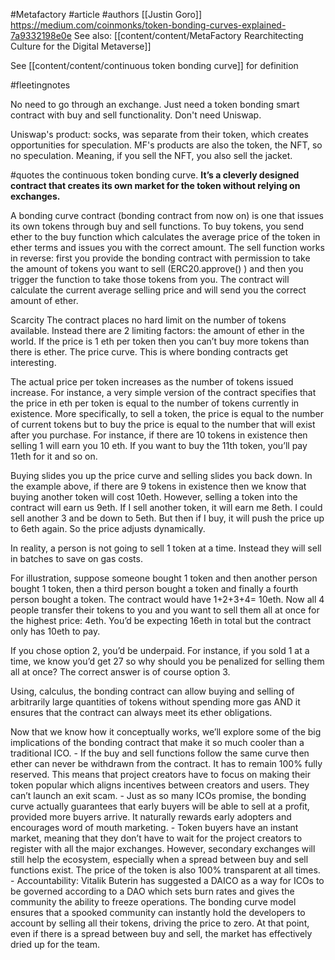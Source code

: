 #Metafactory 
#article 
#authors [[Justin Goro]]
https://medium.com/coinmonks/token-bonding-curves-explained-7a9332198e0e
See also: [[content/content/MetaFactory Rearchitecting Culture for the Digital Metaverse]]

See [[content/content/continuous token bonding curve]] for definition

#fleetingnotes 

No need to go through an exchange. Just need a token bonding smart contract with buy and sell functionality. Don't need Uniswap. 

Uniswap's product: socks, was separate from their token, which creates opportunities for speculation. MF's products are also the token, the NFT, so no speculation. Meaning, if you sell the NFT, you also sell the jacket.  

#quotes 
the continuous token bonding curve. **It’s a cleverly designed contract that creates its own market for the token without relying on exchanges.**

A bonding curve contract (bonding contract from now on) is one that issues its own tokens through buy and sell functions. To buy tokens, you send ether to the buy function which calculates the average price of the token in ether terms and issues you with the correct amount. The sell function works in reverse: first you provide the bonding contract with permission to take the amount of tokens you want to sell (ERC20.approve() ) and then you trigger the function to take those tokens from you. The contract will calculate the current average selling price and will send you the correct amount of ether.

Scarcity
The contract places no hard limit on the number of tokens available. Instead there are 2 limiting factors:
the amount of ether in the world. If the price is 1 eth per token then you can’t buy more tokens than there is ether.
The price curve. This is where bonding contracts get interesting.

The actual price per token increases as the number of tokens issued increase. For instance, a very simple version of the contract specifies that the price in eth per token is equal to the number of tokens currently in existence. More specifically, to sell a token, the price is equal to the number of current tokens but to buy the price is equal to the number that will exist after you purchase. For instance, if there are 10 tokens in existence then selling 1 will earn you 10 eth. If you want to buy the 11th token, you’ll pay 11eth for it and so on.

Buying slides you up the price curve and selling slides you back down. In the example above, if there are 9 tokens in existence then we know that buying another token will cost 10eth. However, selling a token into the contract will earn us 9eth. If I sell another token, it will earn me 8eth. I could sell another 3 and be down to 5eth. But then if I buy, it will push the price up to 6eth again. So the price adjusts dynamically.

In reality, a person is not going to sell 1 token at a time. Instead they will sell in batches to save on gas costs.

For illustration, suppose someone bought 1 token and then another person bought 1 token, then a third person bought a token and finally a fourth person bought a token. The contract would have 1+2+3+4= 10eth. Now all 4 people transfer their tokens to you and you want to sell them all at once for the highest price: 4eth. You’d be expecting 16eth in total but the contract only has 10eth to pay.

If you chose option 2, you’d be underpaid. For instance, if you sold 1 at a time, we know you’d get 27 so why should you be penalized for selling them all at once? The correct answer is of course option 3.

Using, calculus, the bonding contract can allow buying and selling of arbitrarily large quantities of tokens without spending more gas AND it ensures that the contract can always meet its ether obligations.

Now that we know how it conceptually works, we’ll explore some of the big implications of the bonding contract that make it so much cooler than a traditional ICO. 
	- If the buy and sell functions follow the same curve then ether can never be withdrawn from the contract. It has to remain 100% fully reserved. This means that project creators have to focus on making their token popular which aligns incentives between creators and users. They can’t launch an exit scam. 
	- Just as so many ICOs promise, the bonding curve actually guarantees that early buyers will be able to sell at a profit, provided more buyers arrive. It naturally rewards early adopters and encourages word of mouth marketing.
	- Token buyers have an instant market, meaning that they don’t have to wait for the project creators to register with all the major exchanges. However, secondary exchanges will still help the ecosystem, especially when a spread between buy and sell functions exist. The price of the token is also 100% transparent at all times.
	- Accountability: Vitalik Buterin has suggested a DAICO as a way for ICOs to be governed according to a DAO which sets burn rates and gives the community the ability to freeze operations. The bonding curve model ensures that a spooked community can instantly hold the developers to account by selling all their tokens, driving the price to zero. At that point, even if there is a spread between buy and sell, the market has effectively dried up for the team.
